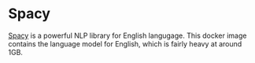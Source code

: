 # Spacy

[Spacy](https://spacy.io/) is a powerful NLP library for English langugage. This docker image
contains the language model for English, which is fairly heavy at around 1GB.